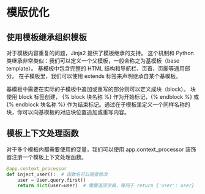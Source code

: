 # 模版优化

## 使用模板继承组织模板

对于模板内容重复的问题，Jinja2 提供了模板继承的支持。
这个机制和 Python 类继承非常类似：我们可以定义一个父模板，一般会称之为基模板（base template）。
基模板中包含完整的 HTML 结构和导航栏、页首、页脚等通用部分。
在子模板里，我们可以使用 extends 标签来声明继承自某个基模板。

基模板中需要在实际的子模板中追加或重写的部分则可以定义成块（block）。
块使用 block 标签创建， {% block 块名称 %} 作为开始标记，{% endblock %} 或 {% endblock 块名称 %} 作为结束标记。通过在子模板里定义一个同样名称的块，你可以向基模板的对应块位置追加或重写内容。

## 模板上下文处理函数

对于多个模板内都需要使用的变量，我们可以使用 app.context_processor 装饰器注册一个模板上下文处理函数。

```python
@app.context_processor
def inject_user():  # 函数名可以随意修改
    user = User.query.first()
    return dict(user=user)  # 需要返回字典，等同于 return {'user': user}
```
